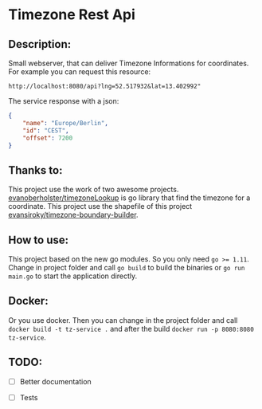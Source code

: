 # Timezone Rest Api

## Description:

Small webserver, that can deliver Timezone Informations for coordinates. For example you can request this resource: 

```
http://localhost:8080/api?lng=52.517932&lat=13.402992"
```

The service response with a json:

```json
{
    "name": "Europe/Berlin",
    "id": "CEST",
    "offset": 7200
}
```

## Thanks to:

This project use the work of two awesome projects. [evanoberholster/timezoneLookup](https://github.com/evanoberholster/timezoneLookup) is go library that find the timezone for a coordinate. This project use the shapefile of this project [evansiroky/timezone-boundary-builder](https://github.com/evansiroky/timezone-boundary-builder). 

## How to use:

This project based on the new go modules. So you only need `go >= 1.11`. Change in project folder and call `go build` to build the binaries or `go run main.go` to start the application directly.

## Docker:

Or you use docker. Then you can change in the project folder and call `docker build -t tz-service .` and after the build `docker run -p 8080:8080 tz-service`.

## TODO:

- [ ] Better documentation
- [ ] Tests

